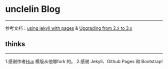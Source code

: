 # unclelin Blog
---
参考文档：[using jekyll with pages](https://help.github.com/articles/using-jekyll-with-pages/) & [Upgrading from 2.x to 3.x](http://jekyllrb.com/docs/upgrading/2-to-3/)

## thinks
---
1.感谢作者[Hux](https://github.com/huxpro) 模版从他哪fork 的。
2.感谢 Jekyll、Github Pages 和 Bootstrap!


